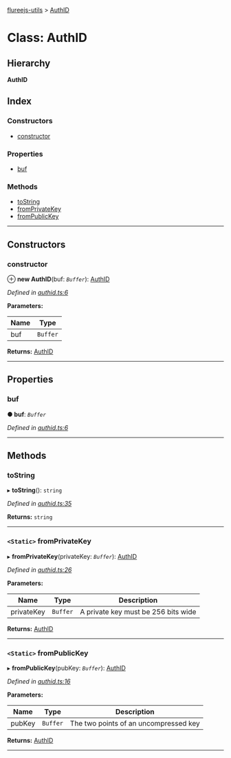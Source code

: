 [flureejs-utils](../README.md) > [AuthID](../classes/authid.md)

# Class: AuthID

## Hierarchy

**AuthID**

## Index

### Constructors

- [constructor](authid.md#constructor)

### Properties

- [buf](authid.md#buf)

### Methods

- [toString](authid.md#tostring)
- [fromPrivateKey](authid.md#fromprivatekey)
- [fromPublicKey](authid.md#frompublickey)

---

## Constructors

<a id="constructor"></a>

### constructor

⊕ **new AuthID**(buf: _`Buffer`_): [AuthID](authid.md)

_Defined in [authid.ts:6](https://github.com/StylusFrost/flureejs-utils/blob/d74b0de/src/authid.ts#L6)_

**Parameters:**

| Name | Type     |
| ---- | -------- |
| buf  | `Buffer` |

**Returns:** [AuthID](authid.md)

---

## Properties

<a id="buf"></a>

### buf

**● buf**: _`Buffer`_

_Defined in [authid.ts:6](https://github.com/StylusFrost/flureejs-utils/blob/d74b0de/src/authid.ts#L6)_

---

## Methods

<a id="tostring"></a>

### toString

▸ **toString**(): `string`

_Defined in [authid.ts:35](https://github.com/StylusFrost/flureejs-utils/blob/d74b0de/src/authid.ts#L35)_

**Returns:** `string`

---

<a id="fromprivatekey"></a>

### `<Static>` fromPrivateKey

▸ **fromPrivateKey**(privateKey: _`Buffer`_): [AuthID](authid.md)

_Defined in [authid.ts:26](https://github.com/StylusFrost/flureejs-utils/blob/d74b0de/src/authid.ts#L26)_

**Parameters:**

| Name       | Type     | Description                         |
| ---------- | -------- | ----------------------------------- |
| privateKey | `Buffer` | A private key must be 256 bits wide |

**Returns:** [AuthID](authid.md)

---

<a id="frompublickey"></a>

### `<Static>` fromPublicKey

▸ **fromPublicKey**(pubKey: _`Buffer`_): [AuthID](authid.md)

_Defined in [authid.ts:16](https://github.com/StylusFrost/flureejs-utils/blob/d74b0de/src/authid.ts#L16)_

**Parameters:**

| Name   | Type     | Description                           |
| ------ | -------- | ------------------------------------- |
| pubKey | `Buffer` | The two points of an uncompressed key |

**Returns:** [AuthID](authid.md)

---

